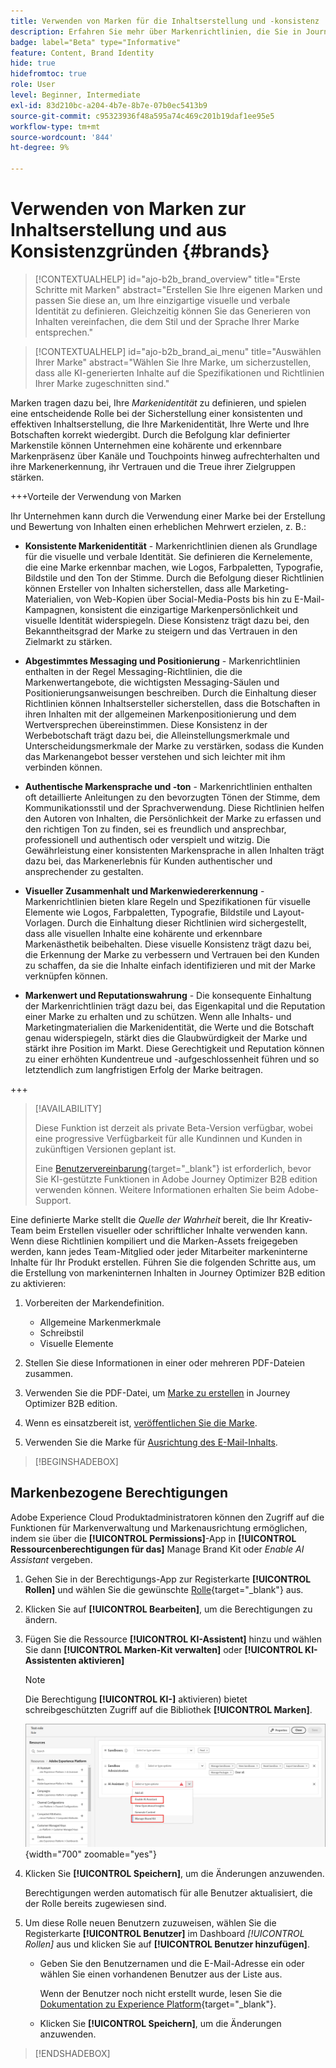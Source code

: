 ```yaml
---
title: Verwenden von Marken für die Inhaltserstellung und -konsistenz
description: Erfahren Sie mehr über Markenrichtlinien, die Sie in Journey Optimizer B2B edition definieren können, um Ihre Inhalte entsprechend Ihren Markenstilen und Ihrer Stimme zu generieren und zu optimieren.
badge: label="Beta" type="Informative"
feature: Content, Brand Identity
hide: true
hidefromtoc: true
role: User
level: Beginner, Intermediate
exl-id: 83d210bc-a204-4b7e-8b7e-07b0ec5413b9
source-git-commit: c95323936f48a595a74c469c201b19daf1ee95e5
workflow-type: tm+mt
source-wordcount: '844'
ht-degree: 9%

---
```


# Verwenden von Marken zur Inhaltserstellung und aus Konsistenzgründen {#brands}

>[!CONTEXTUALHELP]
>id="ajo-b2b_brand_overview"
>title="Erste Schritte mit Marken"
>abstract="Erstellen Sie Ihre eigenen Marken und passen Sie diese an, um Ihre einzigartige visuelle und verbale Identität zu definieren. Gleichzeitig können Sie das Generieren von Inhalten vereinfachen, die dem Stil und der Sprache Ihrer Marke entsprechen."

>[!CONTEXTUALHELP]
>id="ajo-b2b_brand_ai_menu"
>title="Auswählen Ihrer Marke"
>abstract="Wählen Sie Ihre Marke, um sicherzustellen, dass alle KI-generierten Inhalte auf die Spezifikationen und Richtlinien Ihrer Marke zugeschnitten sind."

Marken tragen dazu bei, Ihre _Markenidentität_ zu definieren, und spielen eine entscheidende Rolle bei der Sicherstellung einer konsistenten und effektiven Inhaltserstellung, die Ihre Markenidentität, Ihre Werte und Ihre Botschaften korrekt wiedergibt. Durch die Befolgung klar definierter Markenstile können Unternehmen eine kohärente und erkennbare Markenpräsenz über Kanäle und Touchpoints hinweg aufrechterhalten und ihre Markenerkennung, ihr Vertrauen und die Treue ihrer Zielgruppen stärken.

+++Vorteile der Verwendung von Marken

Ihr Unternehmen kann durch die Verwendung einer Marke bei der Erstellung und Bewertung von Inhalten einen erheblichen Mehrwert erzielen, z. B.:

* **Konsistente Markenidentität** - Markenrichtlinien dienen als Grundlage für die visuelle und verbale Identität. Sie definieren die Kernelemente, die eine Marke erkennbar machen, wie Logos, Farbpaletten, Typografie, Bildstile und den Ton der Stimme. Durch die Befolgung dieser Richtlinien können Ersteller von Inhalten sicherstellen, dass alle Marketing-Materialien, von Web-Kopien über Social-Media-Posts bis hin zu E-Mail-Kampagnen, konsistent die einzigartige Markenpersönlichkeit und visuelle Identität widerspiegeln. Diese Konsistenz trägt dazu bei, den Bekanntheitsgrad der Marke zu steigern und das Vertrauen in den Zielmarkt zu stärken.

* **Abgestimmtes Messaging und Positionierung** - Markenrichtlinien enthalten in der Regel Messaging-Richtlinien, die die Markenwertangebote, die wichtigsten Messaging-Säulen und Positionierungsanweisungen beschreiben. Durch die Einhaltung dieser Richtlinien können Inhaltsersteller sicherstellen, dass die Botschaften in ihren Inhalten mit der allgemeinen Markenpositionierung und dem Wertversprechen übereinstimmen. Diese Konsistenz in der Werbebotschaft trägt dazu bei, die Alleinstellungsmerkmale und Unterscheidungsmerkmale der Marke zu verstärken, sodass die Kunden das Markenangebot besser verstehen und sich leichter mit ihm verbinden können.

* **Authentische Markensprache und -ton** - Markenrichtlinien enthalten oft detaillierte Anleitungen zu den bevorzugten Tönen der Stimme, dem Kommunikationsstil und der Sprachverwendung. Diese Richtlinien helfen den Autoren von Inhalten, die Persönlichkeit der Marke zu erfassen und den richtigen Ton zu finden, sei es freundlich und ansprechbar, professionell und authentisch oder verspielt und witzig. Die Gewährleistung einer konsistenten Markensprache in allen Inhalten trägt dazu bei, das Markenerlebnis für Kunden authentischer und ansprechender zu gestalten.

* **Visueller Zusammenhalt und Markenwiedererkennung** - Markenrichtlinien bieten klare Regeln und Spezifikationen für visuelle Elemente wie Logos, Farbpaletten, Typografie, Bildstile und Layout-Vorlagen. Durch die Einhaltung dieser Richtlinien wird sichergestellt, dass alle visuellen Inhalte eine kohärente und erkennbare Markenästhetik beibehalten. Diese visuelle Konsistenz trägt dazu bei, die Erkennung der Marke zu verbessern und Vertrauen bei den Kunden zu schaffen, da sie die Inhalte einfach identifizieren und mit der Marke verknüpfen können.

* **Markenwert und Reputationswahrung** - Die konsequente Einhaltung der Markenrichtlinien trägt dazu bei, das Eigenkapital und die Reputation einer Marke zu erhalten und zu schützen. Wenn alle Inhalts- und Marketingmaterialien die Markenidentität, die Werte und die Botschaft genau widerspiegeln, stärkt dies die Glaubwürdigkeit der Marke und stärkt ihre Position im Markt. Diese Gerechtigkeit und Reputation können zu einer erhöhten Kundentreue und -aufgeschlossenheit führen und so letztendlich zum langfristigen Erfolg der Marke beitragen.

+++

>[!AVAILABILITY]
>
>Diese Funktion ist derzeit als private Beta-Version verfügbar, wobei eine progressive Verfügbarkeit für alle Kundinnen und Kunden in zukünftigen Versionen geplant ist.
>
>Eine [Benutzervereinbarung](https://www.adobe.com/legal/licenses-terms/adobe-dx-gen-ai-user-guidelines.html){target="_blank"} ist erforderlich, bevor Sie KI-gestützte Funktionen in Adobe Journey Optimizer B2B edition verwenden können. Weitere Informationen erhalten Sie beim Adobe-Support.

Eine definierte Marke stellt die _Quelle der Wahrheit_ bereit, die Ihr Kreativ-Team beim Erstellen visueller oder schriftlicher Inhalte verwenden kann. Wenn diese Richtlinien kompiliert und die Marken-Assets freigegeben werden, kann jedes Team-Mitglied oder jeder Mitarbeiter markeninterne Inhalte für Ihr Produkt erstellen. Führen Sie die folgenden Schritte aus, um die Erstellung von markeninternen Inhalten in Journey Optimizer B2B edition zu aktivieren:

1. Vorbereiten der Markendefinition.

   * Allgemeine Markenmerkmale
   * Schreibstil
   * Visuelle Elemente

1. Stellen Sie diese Informationen in einer oder mehreren PDF-Dateien zusammen.

1. Verwenden Sie die PDF-Datei, um [Marke zu erstellen](./brands-manage-create.md#create-and-define-a-brand) in Journey Optimizer B2B edition.

1. Wenn es einsatzbereit ist, [veröffentlichen Sie die Marke](./brands-manage-create.md#publish-the-brand).

1. Verwenden Sie die Marke für [Ausrichtung des E-Mail-Inhalts](./brand-alignment.md).
<!-- 
1. Use the brand to generate content. -->

>[!BEGINSHADEBOX]

## Markenbezogene Berechtigungen

Adobe Experience Cloud Produktadministratoren können den Zugriff auf die Funktionen für Markenverwaltung und Markenausrichtung ermöglichen, indem sie über die **[!UICONTROL Permissions]**-App in **[!UICONTROL Ressourcenberechtigungen für das]** Manage Brand Kit oder _Enable AI Assistant_ vergeben.

1. Gehen Sie in der Berechtigungs-App zur Registerkarte **[!UICONTROL Rollen]** und wählen Sie die gewünschte [Rolle](https://experienceleague.adobe.com/de/docs/experience-platform/access-control/abac/permissions-ui/roles){target="_blank"} aus.

1. Klicken Sie auf **[!UICONTROL Bearbeiten]**, um die Berechtigungen zu ändern.

1. Fügen Sie die Ressource **[!UICONTROL KI-Assistent]** hinzu und wählen Sie dann **[!UICONTROL Marken-Kit verwalten]** oder **[!UICONTROL KI-Assistenten aktivieren]**

   >[!NOTE]
   >
   >Die Berechtigung **[!UICONTROL KI-]** aktivieren) bietet schreibgeschützten Zugriff auf die Bibliothek **[!UICONTROL Marken]**.

   ![Berechtigung „KI-Assistent hinzufügen“ für den Markenzugriff](./assets/brands-aep-permissions.png){width="700" zoomable="yes"}

1. Klicken Sie **[!UICONTROL Speichern]**, um die Änderungen anzuwenden.

   Berechtigungen werden automatisch für alle Benutzer aktualisiert, die der Rolle bereits zugewiesen sind.

1. Um diese Rolle neuen Benutzern zuzuweisen, wählen Sie die Registerkarte **[!UICONTROL Benutzer]** im Dashboard _[!UICONTROL Rollen]_ aus und klicken Sie auf **[!UICONTROL Benutzer hinzufügen]**.

   * Geben Sie den Benutzernamen und die E-Mail-Adresse ein oder wählen Sie einen vorhandenen Benutzer aus der Liste aus.

     Wenn der Benutzer noch nicht erstellt wurde, lesen Sie die [Dokumentation zu Experience Platform](https://experienceleague.adobe.com/de/docs/experience-platform/access-control/abac/permissions-ui/users){target="_blank"}.

   * Klicken Sie **[!UICONTROL Speichern]**, um die Änderungen anzuwenden.

>[!ENDSHADEBOX]
